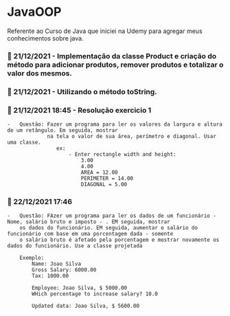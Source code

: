 # JavaOOP
Referente ao Curso de Java que iniciei na Udemy para agregar meus conhecimentos sobre java.



### :calendar: 21/12/2021 - Implementação da classe Product e criação do método para adicionar produtos, remover produtos e totalizar o valor dos mesmos.

### :calendar: 21/12/2021 - Utilizando o método toString.

### :calendar: 21/12/2021 18:45 - Resolução exercicio 1 
    -   Questão: Fazer um programa para ler os valores da largura e altura de um retângulo. Em seguida, mostrar
                 na tela o valor de sua área, perímetro e diagonal. Usar uma classe.
                    ex: 
                        - Enter rectangle width and height:
                            3.00
                            4.00
                            AREA = 12.00
                            PERIMETER = 14.00
                            DIAGONAL = 5.00

### :calendar: 22/12/2021 17:46 
    -   Questão: FAzer um programa para ler os dados de um funcionário - Nome, salário bruto e imposto - . EM seguida, mostrar
        os dados do funcionário. EM seguida, aumentar o salário do funcionário com base em uma porcentagem dada - somente
        o salário bruto é afetado pela porcentagem e mostrar novamente os dados do funcionário. Use a classe projetada

        Exemplo:
            Name: Joao Silva
            Gross Salary: 6000.00
            Tax: 1000.00

            Employee: Joao Silva, $ 5000.00
            WHich percentage to increase salary? 10.0

            Updated data: Joao Silva, $ 5600.00

